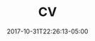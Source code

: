 ---
categories:
- ""
- ""
date: "2017-10-31T22:26:13-05:00"
description: 
draft: false
image: CV.jpg
keywords: ""
slug: tempus
title: CV
---